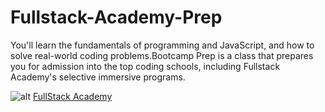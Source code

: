 # Fullstack-Academy-Prep
 You'll learn the fundamentals of programming and JavaScript, and how to solve real-world coding problems.Bootcamp Prep is a class that prepares you for admission into the top coding schools, including Fullstack Academy's selective immersive programs.


![alt](https://www.fullstackacademy.com/images/fa-logo.png)
[FullStack Academy](https://www.fullstackacademy.com/bootcamp-prep)
